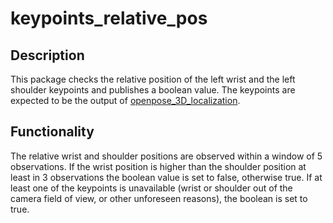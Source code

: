 # keypoints_relative_pos

## Description
This package checks the relative position of the left wrist and the left shoulder keypoints and publishes a boolean value. The keypoints are expected to be the output of [openpose_3D_localization](https://github.com/Roboskel-manipulation/openpose_3D_localization).

## Functionality
The relative wrist and shoulder positions are observed within a window of 5 observations. If  the wrist position is higher than the shoulder position at least in 3 observations  the boolean value is set to false, otherwise true. If at least one of the keypoints is unavailable (wrist or shoulder out of the camera field of view, or other unforeseen reasons), the boolean is set to true. 
